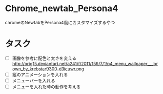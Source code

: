 # Chrome_newtab_Persona4

chromeのNewtabをPersona4風にカスタマイズするやつ

# タスク
- [ ] 画像を参考に配色と太さを変える http://orig15.deviantart.net/a241/f/2011/159/7/1/p4_menu_wallpaper___brown_by_krebstar9300-d3icuwr.png
- [ ] 縦のアニメーションを入れる
- [ ] メニューバーを入れる
- [ ] メニューを入れた時の動作を考える
